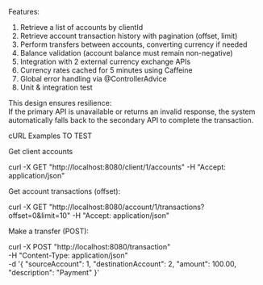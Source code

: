 Features:
1. Retrieve a list of accounts by clientId
2. Retrieve account transaction history with pagination (offset, limit)
3. Perform transfers between accounts, converting currency if needed
4. Balance validation (account balance must remain non-negative)
5. Integration with 2 external currency exchange APIs
6. Currency rates cached for 5 minutes using Caffeine
7. Global error handling via @ControllerAdvice
8. Unit & integration test

This design ensures resilience:  
If the primary API is unavailable or returns an invalid response, the system automatically falls back to the secondary API to complete the transaction.

cURL Examples TO TEST

 Get client accounts

curl -X GET "http://localhost:8080/client/1/accounts" -H "Accept: application/json"


Get account transactions (offset):

curl -X GET "http://localhost:8080/account/1/transactions?offset=0&limit=10" -H "Accept: application/json"

Make a transfer (POST):

curl -X POST "http://localhost:8080/transaction" \
  -H "Content-Type: application/json" \
  -d '{
    "sourceAccount": 1,
    "destinationAccount": 2,
    "amount": 100.00,
    "description": "Payment"
}'
